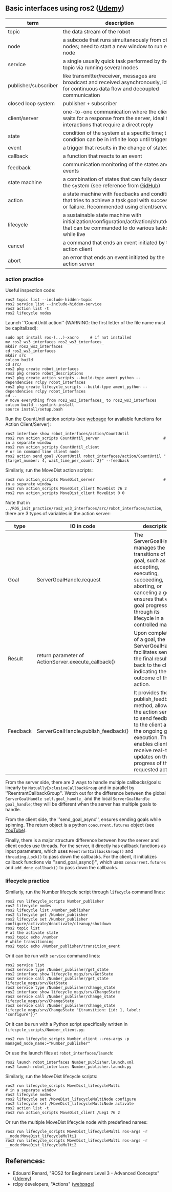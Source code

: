 ## Basic interfaces using ros2 (<a href="https://www.udemy.com/course/ros2-advanced-core-concepts">Udemy</a>)

| term | description | 
| - | - | 
| topic | the data stream of the robot | 
| node | a subcode that runs simultaneously from other nodes; need to start a new window to run each node |
| service | a single usually quick task performed by the topic via running several nodes |
| publisher/subscriber | like transmitter/receiver, messages are broadcast and received asynchronously, ideal for continuous data flow and decoupled communication |
| closed loop system | publisher + subscriber |
| client/server | one-to-one communication where the client waits for a response from the server, ideal for interactions that require a direct reply |
| state | condition of the system at a specific time; this condition can be in infinite loop until triggered |
| event | a trigger that results in the change of states |
| callback | a function that reacts to an event |
| feedback | communication monitoring of the states and events |
| state machine | a combination of states that can fully describe the system (see reference from <a href="https://github.com/SphericalCowww/Elec_FPGA_iCEstick_practice">GidHub</a>) |
| action | a state machine with feedbacks and conditions that tries to achieve a task goal with success or failure. Recommended using client/server |
| lifecycle | a sustainable state machine with initialization/configuration/activation/shutdown that can be commanded to do various tasks while live |
| cancel | a command that ends an event initiated by the action client |
| abort | an error that ends an event initiated by the action server |

### action practice

Useful inspection code:

    ros2 topic list --include-hidden-topic
    ros2 service list --include-hidden-service
    ros2 action list -t
    ros2 lifecycle nodes

Launch ''CountUntil.action'' (WARNING: the first letter of the file name must be capitalized):

    sudo apt install ros-(...)-xacro     # if not installed
    mv ros2_ws3_interfaces ros2_ws3_interfaces_
    mkdir ros2_ws3_interfaces
    cd ros2_ws3_interfaces
    mkdir src
    colcon build
    cd src/
    ros2 pkg create robot_interfaces
    ros2 pkg create robot_descriptions
    ros2 pkg create action_scripts --build-type ament_python --dependencies rclpy robot_interfaces
    ros2 pkg create lifecycle_scripts --build-type ament_python --dependencies rclpy robot_interfaces
    cd ..
    # move everything from ros2_ws3_interfaces_ to ros2_ws3_interfaces
    colcon build --symlink-install
    source install/setup.bash

Run the CountUntil action scripts (see <a href="https://docs.ros2.org/foxy/api/rclpy/api/actions.html#module-rclpy.action.server">webpage</a> for available functions for Action Client/Server):
    
    ros2 interface show robot_interfaces/action/CountUntil
    ros2 run action_scripts CountUntil_server                            # in a separate window
    ros2 run action_scripts CountUntil_client                            
    # or in command line client node
    ros2 action send_goal /CountUntil robot_interfaces/action/CountUntil "{target_number: 4, wait_time_per_count: 2}" --feedback 

Similarly, run the MoveDist action scripts:

    ros2 run action_scripts MoveDist_server                              # in a separate window
    ros2 run action_scripts MoveDist_client MoveDist 76 2
    ros2 run action_scripts MoveDist_client MoveDist 0 0

Note that in ``../ROS_init_practice/ros2_ws3_interfaces/src/robot_interfaces/action``, there are 3 types of variables in the action server:

| type | IO in code | description | 
| - | - | - |
| Goal | ServerGoalHandle.request | The ServerGoalHandle manages the state transitions of a goal, such as accepting, executing, succeeding, aborting, or canceling a goal. It ensures that each goal progresses through its lifecycle in a controlled manner. |
| Result | return parameter of ActionServer.execute_callback() | Upon completion of a goal, the ServerGoalHandle facilitates sending the final result back to the client, indicating the outcome of the action. |
| Feedback | ServerGoalHandle.publish_feedback() | It provides the publish_feedback() method, allowing the action server to send feedback to the client about the ongoing goal execution. This enables clients to receive real-time updates on the progress of their requested actions. |

From the server side, there are 2 ways to handle multiple callbacks/goals: linearly by ``MutuallyExclusiveCallbackGroup`` and in parallel by ''ReentrantCallbackGroup''. Watch out for the difference between the global ``ServerGoalHandle self.goal_handle_`` and the local ``ServerGoalHandle goal_handle``; they will be different when the server has multiple goals to handle.

From the client side, the ''send_goal_async'', ensures sending goals while spinning. The return object is a python ``concurrent.futures`` object (see <a href="https://www.youtube.com/watch?v=SAueUTQNup8">YouTube</a>).

Finally, there is a major structure difference between how the server and client codes use threads. For the server, it directly has callback functions as input parameters, which uses ``ReentrantCallbackGroup()`` and ``threading.Lock()`` to pass down the callbacks. For the client, it initializes callback functions via ''send_goal_async()'', which uses ``concurrent.futures`` and ``add_done_callback()`` to pass down the callbacks.

### lifecycle practice

Similarly, run the Number lifecycle script through ``lifecycle`` command lines:

    ros2 run lifecycle_scripts Number_publisher
    ros2 lifecycle nodes
    ros2 lifecycle list /Number_publisher
    ros2 lifecycle get /Number_publisher
    ros2 lifecycle set /Number_publisher configure/activate/deactivate/cleanup/shutdown
    ros2 topic list
    # at the activate state
    ros2 topic echo /number
    # while transitioning
    ros2 topic echo /Number_publisher/transition_event

Or it can be run with ``service`` command lines:

    ros2 service list
    ros2 service type /Number_publisher/get_state
    ros2 interface show lifecycle_msgs/srv/GetState
    ros2 service call /Number_publisher/get_state lifecycle_msgs/srv/GetState 
    ros2 service type /Number_publisher/change_state
    ros2 interface show lifecycle_msgs/srv/ChangeState
    ros2 service call /Number_publisher/change_state lifecycle_msgs/srv/ChangeState
    ros2 service call /Number_publisher/change_state lifecycle_msgs/srv/ChangeState "{transition: {id: 1, label: 'configure'}}"

Or it can be run with a Python script specifically written in ``lifecycle_scripts/Number_client.py``:
    
    ros2 run lifecycle_scripts Number_client --ros-args -p managed_node_name:="Number_publisher"

Or use the launch files at ``robot_interfaces/launch``:

    ros2 launch robot_interfaces Number_publisher.launch.xml
    ros2 launch robot_interfaces Number_publisher.launch.py

Similarly, run the MoveDist lifecycle scripts:

    ros2 run lifecycle_scripts MoveDist_lifecycleMulti                          # in a separate window
    ros2 lifecycle nodes
    ros2 lifecycle set /MoveDist_lifecycleMultiNode configure
    ros2 lifecycle set /MoveDist_lifecycleMultiNode activate
    ros2 action list -t
    ros2 run action_scripts MoveDist_client /Leg1 76 2

Or run the multiple MoveDist lifecycle node with predefined names:

    ros2 run lifecycle_scripts MoveDist_lifecycleMulti ros-args -r __node:MoveDist_lifecycleMulti1
    ros2 run lifecycle_scripts MoveDist_lifecycleMulti ros-args -r __node:MoveDist_lifecycleMulti2
    
## References:
- Edouard Renard, "ROS2 for Beginners Level 3 - Advanced Concepts" (<a href="https://www.udemy.com/course/ros2-advanced-core-concepts">Udemy</a>)
- rclpy developers, "Actions" (<a href="https://docs.ros2.org/foxy/api/rclpy/api/actions.html#module-rclpy.action.server">webpage</a>)

